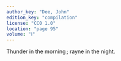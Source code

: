 ```yaml
---
author_key: "Dee, John"
edition_key: "compilation"
license: "CC0 1.0"
location: "page 95"
volume: "Ⅰ"
---
```

Thunder in the morning ; rayne in the night.
